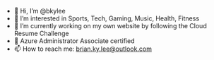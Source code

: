 - 👋 Hi, I’m @bkylee
- 👀 I’m interested in Sports, Tech, Gaming, Music, Health, Fitness 
- 🌱 I’m currently working on my own website by following the Cloud Resume Challenge
- 🎉 Azure Administrator Associate certified
- 📫 How to reach me: brian.ky.lee@outlook.com

<!---
bkylee/bkylee is a ✨ special ✨ repository because its `README.md` (this file) appears on your GitHub profile.
You can click the Preview link to take a look at your changes.
--->
